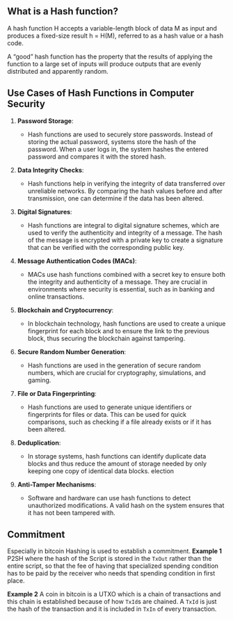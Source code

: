 ## What is a Hash function?

A hash function H accepts a variable-length block of data M as input and produces
a fixed-size result h = H(M), referred to as a hash value or a hash code.

A “good” hash function has the property that the results of applying the function to a large set
of inputs will produce outputs that are evenly distributed and apparently random.

## Use Cases of Hash Functions in Computer Security

1. **Password Storage**:
   - Hash functions are used to securely store passwords. Instead of storing the actual password, systems store the hash of the password. When a user logs in, the system hashes the entered password and compares it with the stored hash.

2. **Data Integrity Checks**:
   - Hash functions help in verifying the integrity of data transferred over unreliable networks. By comparing the hash values before and after transmission, one can determine if the data has been altered.

3. **Digital Signatures**:
   - Hash functions are integral to digital signature schemes, which are used to verify the authenticity and integrity of a message. The hash of the message is encrypted with a private key to create a signature that can be verified with the corresponding public key.

4. **Message Authentication Codes (MACs)**:
   - MACs use hash functions combined with a secret key to ensure both the integrity and authenticity of a message. They are crucial in environments where security is essential, such as in banking and online transactions.

5. **Blockchain and Cryptocurrency**:
   - In blockchain technology, hash functions are used to create a unique fingerprint for each block and to ensure the link to the previous block, thus securing the blockchain against tampering.

6. **Secure Random Number Generation**:
   - Hash functions are used in the generation of secure random numbers, which are crucial for cryptography, simulations, and gaming.

7. **File or Data Fingerprinting**:
   - Hash functions are used to generate unique identifiers or fingerprints for files or data. This can be used for quick comparisons, such as checking if a file already exists or if it has been altered.

8. **Deduplication**:
   - In storage systems, hash functions can identify duplicate data blocks and thus reduce the amount of storage needed by only keeping one copy of identical data blocks.
election
9. **Anti-Tamper Mechanisms**:
   - Software and hardware can use hash functions to detect unauthorized modifications. A valid hash on the system ensures that it has not been tampered with.

## Commitment

Especially in bitcoin Hashing is used to establish a commitment.
**Example 1** P2SH where the hash of the Script is stored in the `TxOut` rather than the entire
script, so that the fee of having that specialized spending condition has to be paid by the
receiver who needs that spending condition in first place.

**Example 2** A coin in bitcoin is a UTXO which is a chain of transactions and this chain
is established because of how `TxId`s are chained. A `TxId` is just the  hash of the transaction
and it is included in `TxIn` of every transaction.
